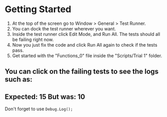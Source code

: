 # Getting Started

1. At the top of the screen go to Window > General > Test Runner.
2. You can dock the test runner wherever you want.
3. Inside the test runner click Edit Mode, and Run All. The tests should all be failing right now.
4. Now you just fix the code and click Run All again to check if the tests pass.
5. Get started with the "Functions_0" file inside the "Scripts/Trial 1" folder.

You can click on the failing tests to see the logs such as:
---
Expected: 15
But was: 10
---

Don't forget to use `Debug.Log();`
